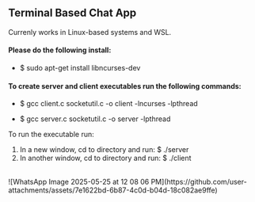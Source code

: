 ## Terminal Based Chat App

Currenly works in Linux-based systems and WSL.

#### Please do the following install:
- $ sudo apt-get install libncurses-dev</br>

#### To create server and client executables run the following commands:
- $ gcc client.c socketutil.c -o client -lncurses -lpthread

- $ gcc server.c  socketutil.c -o server -lpthread </br>
  
To run the executable run:
  1. In a new window, cd to directory and run: $ ./server
  2. In another window, cd to directory and run: $ ./client
</br>
![WhatsApp Image 2025-05-25 at 12 08 06 PM](https://github.com/user-attachments/assets/7e1622bd-6b87-4c0d-b04d-18c082ae9ffe)


